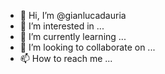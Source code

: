 - 👋 Hi, I’m @gianlucadauria
- 👀 I’m interested in ...
- 🌱 I’m currently learning ...
- 💞️ I’m looking to collaborate on ...
- 📫 How to reach me ...

<!---
gianlucadauria/gianlucadauria is a ✨ special ✨ repository because its `README.md` (this file) appears on your GitHub profile.
You can click the Preview link to take a look at your changes.
--->
